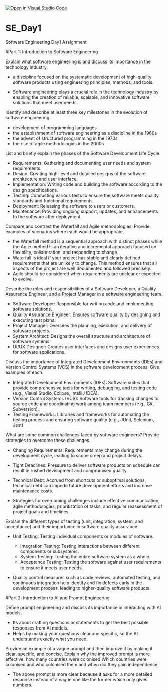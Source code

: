 [![Open in Visual Studio Code](https://classroom.github.com/assets/open-in-vscode-2e0aaae1b6195c2367325f4f02e2d04e9abb55f0b24a779b69b11b9e10269abc.svg)](https://classroom.github.com/online_ide?assignment_repo_id=18305862&assignment_repo_type=AssignmentRepo)
# SE_Day1
Software Engineering Day1 Assignment

#Part 1: Introduction to Software Engineering

Explain what software engineering is and discuss its importance in the technology industry.
- a discipline focused on the systematic development of high-quality software products using engineering principles, methods, and tools.

- Software engineering plays a crucial role in the technology industry by enabling the creation of reliable, scalable, and innovative software solutions that meet user needs.


Identify and describe at least three key milestones in the evolution of software engineering.
- development of programming languages
- the establishment of software engineering as a discipline in the 1960s
- the advent of structured programming in the 1970s
- the rise of agile methodologies in the 2000s


List and briefly explain the phases of the Software Development Life Cycle.
  - Requirements: Gathering and documenting user needs and system requirements.
  - Design: Creating high-level and detailed designs of the software architecture and user interface.
  - Implementation: Writing code and building the software according to the design specifications.
  - Testing: Conducting various tests to ensure the software meets quality standards and functional requirements.
  - Deployment: Releasing the software to users or customers.
  - Maintenance: Providing ongoing support, updates, and enhancements to the software after deployment.


Compare and contrast the Waterfall and Agile methodologies. Provide examples of scenarios where each would be appropriate.
- the Waterfall method is a sequential approach with distinct phases while the Agile method is an iterative and incremental approach focused on flexibility, collaboration, and responding to change.
- Waterfall is ideal if your project has stable and clearly defined requirements that are unlikely to change. This method ensures that all aspects of the project are well documented and followed precisely.
- Agile should be considered when requirements are unclear or expected to evolve.


Describe the roles and responsibilities of a Software Developer, a Quality Assurance Engineer, and a Project Manager in a software engineering team.
  - Software Developer: Responsible for writing code and implementing software solutions.
  - Quality Assurance Engineer: Ensures software quality by designing and executing test plans.
  - Project Manager: Oversees the planning, execution, and delivery of software projects.
  - System Architect: Designs the overall structure and architecture of software systems.
  - UI/UX Designer: Creates user interfaces and designs user experiences for software applications.


Discuss the importance of Integrated Development Environments (IDEs) and Version Control Systems (VCS) in the software development process. Give examples of each.
  - Integrated Development Environments (IDEs): Software suites that provide comprehensive tools for writing, debugging, and testing code (e.g., Visual Studio, Eclipse, IntelliJ IDEA).
  - Version Control Systems (VCS): Software tools for tracking changes to source code and coordinating work among team members (e.g., Git, Subversion).
  - Testing Frameworks: Libraries and frameworks for automating the testing process and ensuring software quality (e.g., JUnit, Selenium, Jest).



What are some common challenges faced by software engineers? Provide strategies to overcome these challenges.
  - Changing Requirements: Requirements may change during the development cycle, leading to scope creep and project delays.
  - Tight Deadlines: Pressure to deliver software products on schedule can result in rushed development and compromised quality.
  - Technical Debt: Accrued from shortcuts or suboptimal solutions, technical debt can impede future development efforts and increase maintenance costs.

- Strategies for overcoming challenges include effective communication, agile methodologies, prioritization of tasks, and regular reassessment of project goals and timelines.



Explain the different types of testing (unit, integration, system, and acceptance) and their importance in software quality assurance.
- Unit Testing: Testing individual components or modules of software.
  - Integration Testing: Testing interactions between different components or subsystems.
  - System Testing: Testing the entire software system as a whole.
  - Acceptance Testing: Testing the software against user requirements to ensure it meets user needs.
    
- Quality control measures such as code reviews, automated testing, and continuous integration help identify and fix defects early in the development process, leading to higher-quality software products.



#Part 2: Introduction to AI and Prompt Engineering


Define prompt engineering and discuss its importance in interacting with AI models.
- Its about crafting questions or statements to get the best possible responses from AI models.
- Helps by making your questions clear and specific, so the AI understands exactly what you need.



Provide an example of a vague prompt and then improve it by making it clear, specific, and concise. Explain why the improved prompt is more effective.
how many countries were colonised
Which countries were colonised and who colonised them and when did they gain independence
- The above prompt is more clear because it asks for a more detailed response instead of a vague one like the former which only gives numbers.

